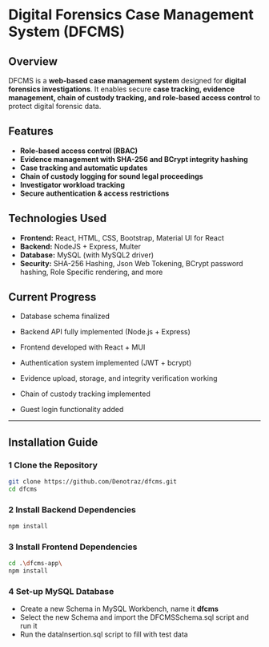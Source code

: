 # Digital Forensics Case Management System (DFCMS)

## Overview
DFCMS is a **web-based case management system** designed for **digital forensics investigations**. It enables secure **case tracking, evidence management, chain of custody tracking, and role-based access control** to protect digital forensic data.

## Features
-  **Role-based access control (RBAC)**
-  **Evidence management with SHA-256 and BCrypt integrity hashing**
-  **Case tracking and automatic updates**
-  **Chain of custody logging for sound legal proceedings**
-  **Investigator workload tracking**
-  **Secure authentication & access restrictions**

## Technologies Used
- **Frontend:** React, HTML, CSS, Bootstrap, Material UI for React
- **Backend:** NodeJS + Express, Multer
- **Database:** MySQL (with MySQL2 driver)
- **Security:** SHA-256 Hashing, Json Web Tokening, BCrypt password hashing, Role Specific rendering, and more

## Current Progress
- Database schema finalized

- Backend API fully implemented (Node.js + Express)
- Frontend developed with React + MUI
- Authentication system implemented (JWT + bcrypt)
- Evidence upload, storage, and integrity verification working
- Chain of custody tracking implemented
- Guest login functionality added
---

## Installation Guide
### **1️ Clone the Repository**
```bash
git clone https://github.com/Denotraz/dfcms.git
cd dfcms
```
### **2 Install Backend Dependencies**
```bash
npm install
```
### **3 Install Frontend Dependencies**
```bash
cd .\dfcms-app\
npm install
```
### **4 Set-up MySQL Database**
- Create a new Schema in MySQL Workbench, name it **dfcms**
- Select the new Schema and import the DFCMSSchema.sql script and run it
- Run the dataInsertion.sql script to fill with test data
